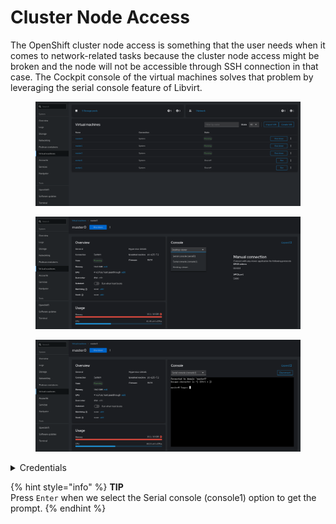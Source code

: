 # Cluster Node Access

The OpenShift cluster node access is something that the user needs when it comes to network-related tasks because the cluster node access might be broken and the node will not be accessible through SSH connection in that case. The Cockpit console of the virtual machines solves that problem by leveraging the serial console feature of Libvirt.

<figure><img src="../.gitbook/assets/image (14).png" alt=""><figcaption></figcaption></figure>

<figure><img src="../.gitbook/assets/image (2).png" alt=""><figcaption></figcaption></figure>

<figure><img src="../.gitbook/assets/vm-serial-console-option.png" alt=""><figcaption></figcaption></figure>

<details>

<summary>Credentials</summary>

```
username: core
password: Core@123
```

</details>

{% hint style="info" %}
**TIP**\
Press `Enter` when we select the Serial console (console1) option to get the prompt.
{% endhint %}
